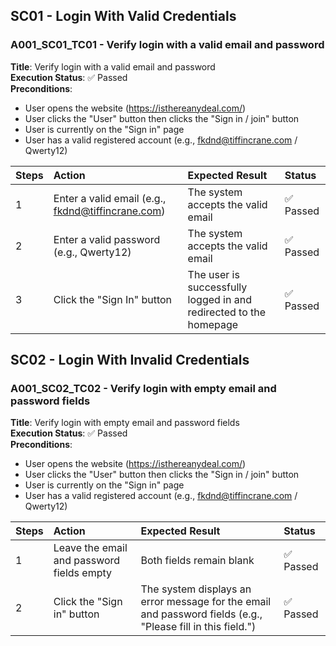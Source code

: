 ## SC01 - Login With Valid Credentials

### A001_SC01_TC01 - Verify login with a valid email and password
**Title**: Verify login with a valid email and password <br>
**Execution Status**: ✅ Passed <br>
**Preconditions**: 
- User opens the website (https://isthereanydeal.com/)
- User clicks the "User" button then clicks the "Sign in / join" button
- User is currently on the "Sign in" page
- User has a valid registered account (e.g., fkdnd@tiffincrane.com / Qwerty12)

| Steps | Action | Expected Result | Status |
| :--- | :--- | :--- |:--- |
| 1 | Enter a valid email (e.g., fkdnd@tiffincrane.com) | The system accepts the valid email | ✅ Passed |
| 2 | Enter a valid password (e.g., Qwerty12) | The system accepts the valid email | ✅ Passed |
| 3 | Click the "Sign In" button | The user is successfully logged in and redirected to the homepage | ✅ Passed |

## SC02 - Login With Invalid Credentials

### A001_SC02_TC02 - Verify login with empty email and password fields
**Title**: Verify login with empty email and password fields <br>
**Execution Status**: ✅ Passed <br>
**Preconditions**: 
- User opens the website (https://isthereanydeal.com/)
- User clicks the "User" button then clicks the "Sign in / join" button
- User is currently on the "Sign in" page
- User has a valid registered account (e.g., fkdnd@tiffincrane.com / Qwerty12)

| Steps | Action | Expected Result | Status |
| :--- | :--- | :--- |:--- |
| 1 | Leave the email and password fields empty | Both fields remain blank  | ✅ Passed |
| 2 | Click the "Sign in" button | The system displays an error message for the email and password fields (e.g., "Please fill in this field.") | ✅ Passed |


